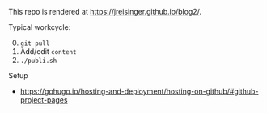 This repo is rendered at https://jreisinger.github.io/blog2/.

Typical workcycle:

0) `git pull`
1) Add/edit `content`
3) `./publi.sh`

Setup

* https://gohugo.io/hosting-and-deployment/hosting-on-github/#github-project-pages
